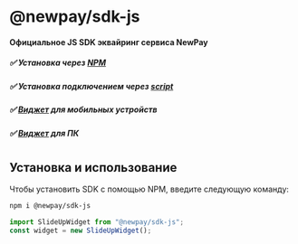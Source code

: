 # @newpay/sdk-js
#### Официальное JS SDK эквайринг сервиса NewPay

##### ✅ Установка через [NPM](https://www.npmjs.com/package/@newpay/sdk-js)
##### ✅ Установка подключением через [script](https://github.com/MikeMorette/newpay-sdk-js/blob/main/build/main-bundle.js)
##### ✅  [Виджет](https://github.com/MikeMorette/newpay-sdk-js/blob/a476f6f0a7aa558cc88a2241c5c2ec0530de3dcb/build/main-bundle.js#L173) для мобильных устройств
##### ✅  [Виджет](https://github.com/MikeMorette/newpay-sdk-js/blob/a476f6f0a7aa558cc88a2241c5c2ec0530de3dcb/build/main-bundle.js#L166) для ПК
#
#
## Установка и использование

Чтобы установить SDK с помощью NPM, введите следующую команду:
```sh
npm i @newpay/sdk-js
```

```js
import SlideUpWidget from "@newpay/sdk-js";
const widget = new SlideUpWidget();
```